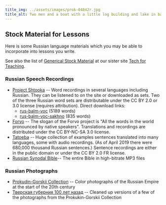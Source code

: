 ```yaml
---
title_img: ../assets/images/prok-04842r.jpg
title_alt: Two men and a boat with a little log building and lake in background
---
```

## Stock Material for Lessons

Here is some Russian language materials which you may be able to incorporate
into lessons you write.

See also the list of [Generical Stock Material](https://tech-for-teaching.nuhub.net/stock-material)
at our sister site [Tech for Teaching](https://tech-for-teaching.nuhub.net).

### Russian Speech Recordings
* [Project Shtooka](http://shtooka.net/overview.php?lang=rus) --
	Word recordings in several languages including Russian. They can
	be listened to on the site or downloaded as sets. Two of the
	three Russian word sets are distributable under the CC BY 2.0
	or 3.0 license (requires attribution). Direct download links:
  * [rus-balm-voc](http://download.shtooka.net/rus-balm-voc_flac.tar) (5189 words)
  * [rus-balm-voc-sakhno](http://download.shtooka.net/rus-balm-voc-sakhno_flac.tar) (835 words)
* [Forvo](https://forvo.com/) --
	The slogan of the Forvo project is "All the words in the world pronounced
	by native speakers".  Translations and recordings are distributed under
	the CC BY-NC-SA 3.0 license.
* [Tatoeba](https://tatoeba.org/eng/) --
	Huge collection of examples sentences translated into many languages,
	some with audio recordings. (As of April 2019 there were 680,000
	thousand Russian sentences.) Sentence recordings are either in the
	public domain or under the CC BY 2.0 FR license.
* [Russian Synodal Bible](http://www.blagovestnik.org/bible/blag320.htm)--
	The entire Bible in high-bitrate MP3 files

### Russian Photographs
* [Prokudin-Gorskii Collection](http://www.loc.gov/pictures/collection/prok/) --
	Color photographs of the Russian Empire at the start of the 20th century
* [Тверская губерния 100 лет назад](https://olegfrolov.livejournal.com/124176.html) --
	Cleaned up versions of a few of the photographs from the
	Prokukin-Gorskii Collection

